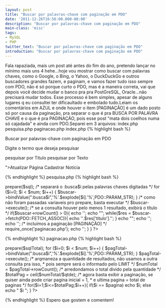 ```yaml
---
layout: post
title: "Buscar por palavras-chave com paginação em PDO"
date: '2011-12-26T16:56:00.000-08:00'
description: "Buscar por palavras-chave com paginação em PDO"
main-class: 'misc'
tags:
- MySQL
- PHP
twitter_text: "Buscar por palavras-chave com paginação em PDO"
introduction: "Buscar por palavras-chave com paginação em PDO"
---
```

Fala rapaziada, mais um post até antes do fim do ano, pretendo lançar no mínimo mais uns 4 hehe...hoje vou mostrar como buscar com palavras chaves, como o Google, o Bing, o Yahoo, o DuckDuckGo e outros buscadores grandes fazem, e paginam, e vamos fazer tudo isso sempre com PDO, não é só porque curto o PDO, mas é a maneira correta, vai que depois você decide mudar o banco pra pra PostGreSQL, Oracle...não precisará mudar todos.
Esse processo é bem simples, apesar de alguns lugares q eu consultei ter dificaultado e embolado tudo.Leiam os comentários em AZUL e onde houver o item [PAGINAÇÃO] é um dado posto só por causa da paginação, pra separar o que é pra BUSCA POR PALAVRA CHAVE e o que é pra PAGINAÇÃO, pois esse post "mata dois coelhos numa só cajadada" e ainda com PDO.Separei em 3 arquivos:
index.php
pesquisa.php
paginacao.php
index.php
{% highlight bash %}
 
 Buscar por palavras-chave com paginação em PDO
 
 
  Digite o termo que deseja pesquisar
  
   
   pesquisar por Título
   pesquisar por Texto
   
     
  
  
  ">Atualizar Página
  Cadastrar Notícia
 
 
{% endhighlight %}
pesquisa.php
{% highlight bash %}
<?php 
 /* definimos o método das variaveis [PAGINAÇÃO] */
 if(isset($_GET['palavra'])){
  $palavra = $_GET['palavra'];
 extract($_GET); 
 }elseif(isset($_POST['palavra'])){
  $palavra = $_POST['palavra'];
 extract($_POST);
 }
 /* se existir pesquisa e for diferente de branco, entramos nesse bloco */
 if(isset($palavra) AND !empty($palavra)){
 /* Conexão como banco com PDO */
  $db = new PDO("mysql:host=localhost;dbname=paginacao","usuario","senha");
 /* máximo de resultados por página [PAGINAÇÃO] */
  $qtde = 2;
  /* caso não exista a variavel GET, ela será 1 [PAGINAÇÃO] */
  $pagina = (isset($_GET['pagina'])) ? (int)$_GET['pagina'] : 1;
  /* definimos de onde começará a paginação [PAGINAÇÃO] */
  $inicio = ($qtde * $pagina) - $qtde;
  /* para evitar o erro de variavel indefinida, pois somaremos a ela */
  $busca = "";
  /* transforma num array, separando os espaços vazis */
  $explode = explode(" ", $palavra);
  /*conta os valores de um array */
  $num = count($explode);
  /* preparamos os valores para jogarmos no bindValue do PDO */
  for ($i=0; $i < $num; $i++) {
    /* resultará em, ex.: titulo LIKE :busca1 OR titulo LIKE :busca2 ... */ 
   $busca .= " `$radio` LIKE :busca$i ";
   if($i$num -1){
    /* vc pode usar AND, depende de como quer sua pesquisa */
    $busca .= " OR ";
   }
  }
  /* preparando a consulta dos dados */
  $sql = "SELECT * FROM `noticias` WHERE $busca ORDER BY `id` ASC LIMIT $inicio, $qtde";
  $buscar = $db->prepare($sql);
  /* separará o :busca$i pelas palavras chaves digitadas */
  for ($i=0; $i < $num; $i++) {
   $buscar->bindValue(":busca$i",'%'.$explode[$i].'%',PDO::PARAM_STR);
  }  
  /* como não foram passadas variaveis pro prepare, basta executar */
  $buscar->execute();
  /* se a consulta houver pelo menos 1 resultado, exibirá o título */
  if($buscar->rowCount() > 0){
   echo '';
   echo "";
   while($res = $buscar->fetch(PDO::FETCH_ASSOC)){
    echo ''.$res['titulo'].'';
   }
  echo "";  
  echo '';
  echo '';
  /* incluímos a paginação [PAGINAÇÃO] */
  require_once('paginacao.php'); 
  echo '';   
  }
 }
?>  
{% endhighlight %}
paginacao.php
{% highlight bash %}
<?php
 /* serve pra saber quantos resultados existirá para tal pesquisa */
  $sqlTotal = "SELECT * FROM `noticias` WHERE $busca";
  $pagTotal = $db->prepare($sqlTotal);  
   for ($i=0; $i < $num; $i++) {
    $pagTotal->bindValue(":busca$i",'%'.$explode[$i].'%',PDO::PARAM_STR);
   }  
  $pagTotal->execute();
  /* arqmaneza a quantidade de resultados, não usamos a outra consulta pra isso,     * pois sempre será o informado pelo LIMIT */
  $numTotal = $pagTotal->rowCount();
  /* arredondamos o total divido pela quantidade */
  $totalPag = ceil($numTotal/$qtde);
 /* agora basta exibir a paginação, se quiser ainda pode criar pagina inicial = 1,    * e ultima pagina = total de paginas */
  for($i=1;$i<=$totalPag;$i++){
   if($i == $pagina)
    echo $i;
   else 
    echo " $i ";    
  }
?>
{% endhighlight %}
Espero que gostem e comentem!
